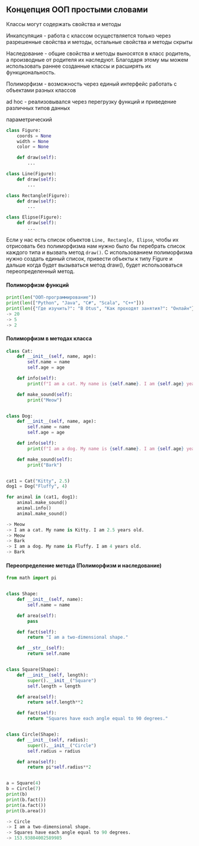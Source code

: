 ## Концепция ООП простыми словами
Классы могут содержать свойства и методы

Инкапсуляция - работа с классом осуществляется только через разрешенные
свойства и методы, остальные свойства и методы скрыты

Наследование - общие свойства и методы выносятся в класс родитель, а 
производные от родителя их наследуют.
Благодаря этому мы можем использовать раннее созданные классы и расширять их 
функциональность.

Полиморфизм - возможность через единый интерфейс работать с объектами разных
классов

ad hoc - реализовывался через перегрузку функций и приведение различных типов
данных

параметрический
```python
class Figure:
    coords = None
    width = None
    color = None

    def draw(self):
        ...

class Line(Figure):
    def draw(self):
        ...

class Rectangle(Figure):
    def draw(self):
        ...

class Elipse(Figure):
    def draw(self):
        ...
```
Если у нас есть список объектов `Line, Rectangle, Elipse`, чтобы их отрисовать
без полиморфизма нам нужно было бы перебрать список каждого типа и вызвать
метод `draw()`.
С использованием полиморфизма нужно создать единый список, привести 
объекты к типу Figure и дальше когда будет вызываться метод draw(),
будет использоваться переопределенный метод.

#### Полиморфизм функций
```python
print(len("ООП-программирование"))
print(len(["Python", "Java", "C#", "Scala", "C++"]))
print(len({"Где изучить?": "В Otus", "Как проходят занятия?": "Онлайн"}))
-> 20
-> 5
-> 2
```
#### Полиморфизм в методах класса
```python
class Cat:
    def __init__(self, name, age):
        self.name = name
        self.age = age

    def info(self):
        print(f"I am a cat. My name is {self.name}. I am {self.age} years old.")

    def make_sound(self):
        print("Meow")


class Dog:
    def __init__(self, name, age):
        self.name = name
        self.age = age

    def info(self):
        print(f"I am a dog. My name is {self.name}. I am {self.age} years old.")

    def make_sound(self):
        print("Bark")


cat1 = Cat("Kitty", 2.5)
dog1 = Dog("Fluffy", 4)

for animal in (cat1, dog1):
    animal.make_sound()
    animal.info()
    animal.make_sound()

-> Meow
-> I am a cat. My name is Kitty. I am 2.5 years old.
-> Meow
-> Bark
-> I am a dog. My name is Fluffy. I am 4 years old.
-> Bark
```
#### Переопределение метода (Полиморфизм и наследование)
```python
from math import pi


class Shape:
    def __init__(self, name):
        self.name = name

    def area(self):
        pass

    def fact(self):
        return "I am a two-dimensional shape."

    def __str__(self):
        return self.name


class Square(Shape):
    def __init__(self, length):
        super().__init__("Square")
        self.length = length

    def area(self):
        return self.length**2

    def fact(self):
        return "Squares have each angle equal to 90 degrees."


class Circle(Shape):
    def __init__(self, radius):
        super().__init__("Circle")
        self.radius = radius

    def area(self):
        return pi*self.radius**2


a = Square(4)
b = Circle(7)
print(b)
print(b.fact())
print(a.fact())
print(b.area())

-> Circle
-> I am a two-dimensional shape.
-> Squares have each angle equal to 90 degrees.
-> 153.93804002589985
```
